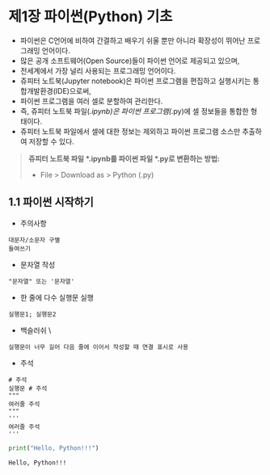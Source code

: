 # 제1장 파이썬(Python) 기초

- 파이썬은 C언어에 비하여 간결하고 배우기 쉬울 뿐만 아니라 확장성이 뛰어난 프로그래밍 언어이다. 
- 많은 공개 소프트웨어(Open Source)들이 파이썬 언어로 제공되고 있으며, 
- 전세계에서 가장 널리 사용되는 프로그래밍 언어이다. 
- 쥬피터 노트북(Jupyter notebook)은 파이썬 프로그램을 편집하고 실행시키는 통합개발환경(IDE)으로써, 
- 파이썬 프로그램을 여러 셀로 분할하여 관리한다. 
- 즉, 쥬피터 노트북 파일(*.ipynb)은 파이썬 프로그램(*.py)에 셀 정보들을 통합한 형태이다. 
- 쥬피터 노트북 파일에서 셀에 대한 정보는 제외하고 파이썬 프로그램 소스만 추출하여 저장할 수 있다. 

> <b>쥬피터 노트북 파일 *.ipynb를 파이썬 파일 *.py로 변환하는 방법:</b>
> - File >  Download as > Python (.py) 


## 1.1 파이썬 시작하기 

- 주의사항 

```
대문자/소문자 구별
들여쓰기

```

- 문자열 작성

```
"문자열" 또는 '문자열'

```

- 한 줄에 다수 실행문 실행

```
실행문1; 실행문2

```

- 백슬러쉬 \

```
실행문이 너무 길어 다음 줄에 이어서 작성할 때 연결 표시로 사용

```

- 주석

```
# 주석
실행문 # 주석
"""
여러줄 주석
"""
'''
여러줄 주석
'''

```


```python
print("Hello, Python!!!")
```

    Hello, Python!!!

